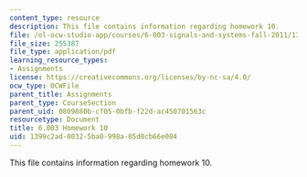 ```yaml
---
content_type: resource
description: This file contains information regarding homework 10.
file: /ol-ocw-studio-app/courses/6-003-signals-and-systems-fall-2011/1399c2ad00325ba0998a05d0cb66e004_MIT6_003F11_hw10.pdf
file_size: 255387
file_type: application/pdf
learning_resource_types:
- Assignments
license: https://creativecommons.org/licenses/by-nc-sa/4.0/
ocw_type: OCWFile
parent_title: Assignments
parent_type: CourseSection
parent_uid: 0809880b-cf05-0bfb-f22d-ac450701563c
resourcetype: Document
title: 6.003 Homework 10
uid: 1399c2ad-0032-5ba0-998a-05d0cb66e004
---
```

This file contains information regarding homework 10.